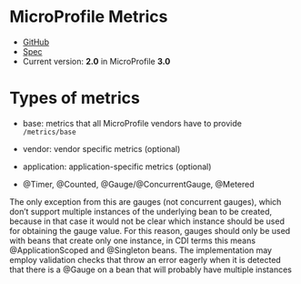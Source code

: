 # MicroProfile Metrics

* [GitHub](https://github.com/eclipse/microprofile-metrics)
* [Spec](https://github.com/eclipse/microprofile-metrics/releases/download/2.0/microprofile-metrics-spec-2.0.pdf)
* Current version: **2.0** in MicroProfile **3.0**

# Types of metrics

- base: metrics that all MicroProfile vendors have to provide `/metrics/base`
- vendor: vendor specific metrics (optional)
- application: application-specific metrics (optional)

- @Timer, @Counted, @Gauge/@ConcurrentGauge, @Metered

The only exception from this are gauges (not concurrent gauges), which don’t support multiple
instances of the underlying bean to be created, because in that case it would not be clear which
instance should be used for obtaining the gauge value. For this reason, gauges should only be used
with beans that create only one instance, in CDI terms this means @ApplicationScoped and
@Singleton beans. The implementation may employ validation checks that throw an error eagerly
when it is detected that there is a @Gauge on a bean that will probably have multiple instances